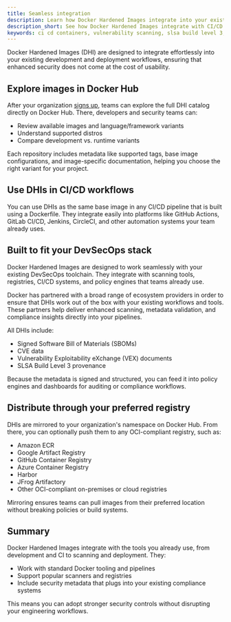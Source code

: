 ```yaml
---
title: Seamless integration
description: Learn how Docker Hardened Images integrate into your existing development and deployment workflows for enhanced security without compromising usability.
description_short: See how Docker Hardened Images integrate with CI/CD pipelines, vulnerability scanners, and container registries across your toolchain
keywords: ci cd containers, vulnerability scanning, slsa build level 3, signed sbom, oci compliant registry
---
```


Docker Hardened Images (DHI) are designed to integrate effortlessly into your
existing development and deployment workflows, ensuring that enhanced security
does not come at the cost of usability.

## Explore images in Docker Hub

After your organization [signs
up](https://www.docker.com/products/hardened-images/#getstarted), teams can
explore the full DHI catalog directly on Docker Hub. There, developers and
security teams can:

- Review available images and language/framework variants
- Understand supported distros
- Compare development vs. runtime variants

Each repository includes metadata like supported tags, base image
configurations, and image-specific documentation, helping you choose the right variant
for your project.

## Use DHIs in CI/CD workflows

You can use DHIs as the same base image in any CI/CD pipeline that is built
using a Dockerfile. They integrate easily into platforms like GitHub Actions,
GitLab CI/CD, Jenkins, CircleCI, and other automation systems your team already
uses.

## Built to fit your DevSecOps stack

Docker Hardened Images are designed to work seamlessly with your existing
DevSecOps toolchain. They integrate with scanning tools, registries, CI/CD
systems, and policy engines that teams already use.

Docker has partnered with a broad range of ecosystem providers in order to
ensure that DHIs work out of the box with your existing workflows and tools.
These partners help deliver enhanced scanning, metadata validation, and
compliance insights directly into your pipelines.

All DHIs include:

- Signed Software Bill of Materials (SBOMs)
- CVE data
- Vulnerability Exploitability eXchange (VEX) documents
- SLSA Build Level 3 provenance

Because the metadata is signed and structured, you can feed it into policy
engines and dashboards for auditing or compliance workflows.

## Distribute through your preferred registry

DHIs are mirrored to your organization's namespace on Docker Hub. From there,
you can optionally push them to any OCI-compliant registry, such as:

- Amazon ECR
- Google Artifact Registry
- GitHub Container Registry
- Azure Container Registry
- Harbor
- JFrog Artifactory
- Other OCI-compliant on-premises or cloud registries

Mirroring ensures teams can pull images from their preferred location without
breaking policies or build systems.

## Summary

Docker Hardened Images integrate with the tools you already use, from development
and CI to scanning and deployment. They:

- Work with standard Docker tooling and pipelines
- Support popular scanners and registries
- Include security metadata that plugs into your existing compliance systems

This means you can adopt stronger security controls without disrupting your
engineering workflows.